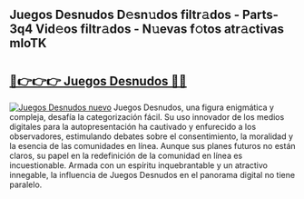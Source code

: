 ## Juegos Desnudos D𝚎sn𝚞dos filtr𝚊dos - Parts-3q4 Vid𝚎os filtr𝚊dos - N𝚞evas f𝚘tos atr𝚊ctivas mIoTK

# <h2><a href="http://mbcnbg.tromn.icu/?c=Juegos+Desnudos">🔗👉👉👉 Juegos Desnudos 🔗🔗</a></h2>

[![Juegos Desnudos nuevo](https://i.imgur.com/pEAQMta.gif)](http://mbcnbg.tromn.icu/?c=Juegos+Desnudos)
Juegos Desnudos, una figura enigmática y compleja, desafía la categorización fácil. Su uso innovador de los medios digitales para la autopresentación ha cautivado y enfurecido a los observadores, estimulando debates sobre el consentimiento, la moralidad y la esencia de las comunidades en línea. Aunque sus planes futuros no están claros, su papel en la redefinición de la comunidad en línea es incuestionable. Armada con un espíritu inquebrantable y un atractivo innegable, la influencia de Juegos Desnudos en el panorama digital no tiene paralelo.
